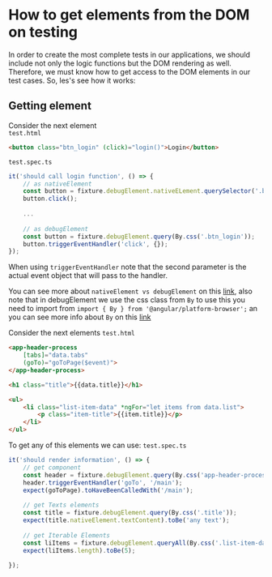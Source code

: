 # How to get elements from the DOM on testing
In order to create the most complete tests in our applications, we should include not only the logic functions but the
DOM rendering as well. Therefore, we must know how to get access to the DOM elements in our test cases.
So, les's see how it works:

## Getting element
Consider the next element
<br>
``test.html``
```html
<button class="btn_login" (click)="login()">Login</button>
```

``test.spec.ts``
```ts
it('should call login function', () => {
    // as nativeElement
    const button = fixture.debugElement.nativeELement.querySelector('.btn_login');
    button.click();
    
    ...
    
    // as debugElement
    const button = fixture.debugElement.query(By.css('.btn_login'));
    button.triggerEventHandler('click', {});    
});
```

When using `triggerEventHandler` note that the second parameter is the actual event object that will pass to the handler.

You can see more about ```nativeElement vs debugElement``` on this [link](https://angular.io/guide/testing-components-basics), also note that in debugElement we use the css class from ```By``` to use this you need to import from ```import { By } from '@angular/platform-browser';``` an you can see more info about ```By``` on this [link](https://angular.io/api/platform-browser/By)

Consider the next elements
``test.html``
```html
<app-header-process
    [tabs]="data.tabs"
    (goTo)="goToPage($event)">
</app-header-process>

<h1 class="title">{{data.title}}</h1>

<ul>
    <li class="list-item-data" *ngFor="let items from data.list">
        <p class="item-title">{{item.title}}</p>
    </li>
</ul>
```
To get any of this elements we can use:
``test.spec.ts``
```ts
it('should render information', () => {
    // get component
    const header = fixture.debugElement.query(By.css('app-header-process'));
    header.triggerEventHandler('goTo', '/main');
    expect(goToPage).toHaveBeenCalledWith('/main');
    
    // get Texts elements
    const title = fixture.debugElement.query(By.css('.title'));
    expect(title.nativeElement.textContent).toBe('any text');
    
    // get Iterable Elements
    const liItems = fixture.debugElement.queryAll(By.css('.list-item-data'));
    expect(liItems.length).toBe(5);
    
});
```
